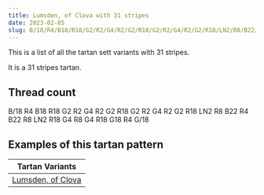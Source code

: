 ```yaml
---
title: Lumsden, of Clova with 31 stripes
date: 2023-02-05
slug: B/18/R4/B18/R18/G2/R2/G4/R2/G2/R18/G2/R2/G4/R2/G2/R18/LN2/R8/B22/R4/B22/R8/LN2/R18/G4/R8/G4/R18/G18/R4/G/18
---
```

This is a list of all the tartan sett variants with 31 stripes.

It is a 31 stripes tartan.


## Thread count
B/18 R4 B18 R18 G2 R2 G4 R2 G2 R18 G2 R2 G4 R2 G2 R18 LN2 R8 B22 R4 B22 R8 LN2 R18 G4 R8 G4 R18 G18 R4 G/18

## Examples of this tartan pattern

| Tartan Variants |
|---------------|
| [Lumsden, of Clova](/variants/b/18/r4/b18/r18/g2/r2/g4/r2/g2/r18/g2/r2/g4/r2/g2/r18/ln2/r8/b22/r4/b22/r8/ln2/r18/g4/r8/g4/r18/g18/r4/g/18-b304080-g008000-lne0e0e0-rc00000)||
